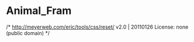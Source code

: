 # Animal_Fram

/* http://meyerweb.com/eric/tools/css/reset/ 
   v2.0 | 20110126
   License: none (public domain)
*/